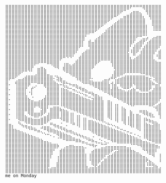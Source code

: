 <pre>
⣿⣿⣿⣿⣿⣿⣿⣿⣿⣿⣿⣿⣿⣿⣿⣿⣿⣿⣿⣿⣿⣿⣿⣿⣿⣿⣿⣿⣿⣿⣿⣿⣿⣿⣿⣿⣿⣿⣿⠟⠛⠛⠛⢿⣿⣿⣿⣿⣿⣿⣿⣿⣿⣿⣿⣿⣿⣿⣿⣿⣿⣿⣿⣿⣿⣿⣿⣿
⣿⣿⣿⣿⣿⣿⣿⣿⣿⣿⣿⣿⣿⣿⣿⣿⣿⣿⣿⣿⣿⣿⣿⣿⣿⣿⣿⣿⣿⣿⣿⣿⣿⣿⣿⣿⠟⠉⠀⣠⣶⣶⣄⠀⢻⣿⣿⣿⣿⣿⣿⣿⣿⣿⣿⣿⣿⣿⣿⣿⣿⣿⣿⣿⣿⣿⣿⣿
⣿⣿⣿⣿⣿⣿⣿⣿⣿⣿⣿⣿⣿⣿⣿⣿⣿⣿⣿⣿⣿⣿⣿⣿⣿⣿⣿⣿⣿⣿⣿⣿⣿⡿⠛⠁⣀⣶⣿⣿⣿⣿⣿⣆⠀⢻⣿⣿⣿⣿⣿⣿⣿⣿⣿⣿⣿⣿⣿⣿⣿⣿⣿⣿⠿⠋⠁      
⣿⣿⣿⣿⣿⣿⣿⣿⣿⣿⣿⣿⣿⣿⣿⣿⣿⣿⣿⣿⣿⣿⣿⣿⣿⣿⣿⣿⣿⣿⣿⡿⠋⠀⣠⣾⣿⣿⣿⣿⣿⣿⣿⣿⠀⠀⣿⣿⣿⣿⣿⣿⣿⣿⣿⣿⣿⣿⣿⣿⣿⠿⠋⠁⢀⣤⣶⣿
⣿⣿⣿⣿⣿⣿⣿⣿⣿⣿⣿⣿⣿⣿⣿⣿⣿⣿⣿⣿⣿⣿⣿⣿⣿⣿⣿⣿⣿⡿⠋⠀⣠⣾⣿⣿⣿⣿⣿⣿⣿⣿⣿⣿⡇⠀⢹⣿⣿⣿⣿⣿⣿⣿⣿⣿⣿⣿⡿⠋⠁⢀⣠⣾⣿⣿⣿⣿
⣿⣿⣿⣿⣿⣿⣿⣿⣿⣿⣿⣿⣿⣿⣿⣿⣿⣿⣿⣿⣿⣿⣿⣿⣿⣿⡿⠿⠋⠀⢀⣼⣿⣿⣿⣿⣿⣿⣿⣿⣿⣿⣿⣿⡇⠀⠈⠉⠉⠙⠛⠛⠻⢿⣿⡿⠟⠁⠀⣀⣴⣿⣿⣿⣿⣿⠟⣿
⣿⣿⣿⣿⣿⣿⣿⣿⣿⣿⣿⣿⣿⣿⣿⣿⣿⣿⣿⣿⣿⣿⣿⣿⣿⠃⠀⠀⢀⣴⣿⣿⣿⣿⣿⣿⣿⣿⣿⣿⣿⠟⠛⣉⣡⠀⣠⣴⣶⣶⣦⠄⣀⡀⠀⠀⠀⣠⣾⣿⣿⣿⣿⣿⡿⢃⣾⣿
⣿⣿⣿⣿⣿⣿⣿⣿⣿⣿⣿⣿⣿⣿⣿⣿⣿⣿⣿⣿⣿⣿⣿⣿⡏⠀⣾⣤⣿⣿⣿⣿⣿⣿⣿⣿⣿⣿⣿⣿⠏⣠⣾⡟⢡⣾⣿⣿⣿⡿⢋⣴⣿⡿⢀⣴⣾⣿⣿⣿⣿⣿⣿⣿⢡⣾⣿⣿
⣿⣿⣿⣿⣿⣿⣿⣿⣿⣿⣿⣿⣿⣿⣿⣿⣿⣿⣿⣿⣿⣿⣿⠟⠃⠀⢻⣿⣿⣿⣿⣿⣿⣿⣿⣿⣿⣿⣿⠃⣼⣿⡟⣰⣿⣿⣿⣿⠏⣰⣿⣿⠟⣠⣿⣿⣿⣿⣿⣿⣿⣿⣿⡇⢚⣛⢿⣿
⣿⣿⣿⣿⣿⣿⣿⣿⣿⣿⣿⣿⣿⣿⣿⣿⣿⣿⣿⣿⣿⣿⠏⠀⣠⣾⣿⣿⣿⣿⣿⣿⣿⣿⣿⣿⣿⣿⣟⠸⣿⠟⢰⣿⣿⣿⣿⠃⣾⣿⣿⠏⣴⣿⣿⣿⣿⣿⣿⣿⣿⣿⣿⣿⡿⢋⣾⣿
⣿⣿⣿⣿⣿⣿⣿⣿⣿⣿⣿⣿⣿⣿⣿⣿⣿⣿⠿⠻⠻⠃⠀⣴⣿⣿⣿⣿⣿⣿⣿⣿⣿⣿⣿⣿⣿⣿⣿⡄⢉⣴⣿⣿⣿⣿⡇⠘⣿⣿⠋⣼⣿⣿⣿⣿⣿⣿⣿⣿⣿⣿⣿⣿⣧⡘⣿⣿
⣿⣿⣿⣿⣿⣿⣿⣿⣿⣿⡿⠿⠿⣿⣿⣿⣿⠁⢀⣀⠀⢀⣾⣿⣿⣿⣿⣿⣿⠟⠉⠉⠉⢿⣿⣿⣿⣿⣿⣿⣿⣿⣿⣿⣿⣿⣿⣦⣤⣤⣾⣿⣿⣿⣿⣿⣿⣿⣿⣿⣿⣿⣿⣿⣿⣷⣌⣿
⣿⣿⣿⣿⣿⣿⣿⣿⡿⠁⣀⣤⡀⠀⠈⠻⢿⠀⣼⣿⣷⣿⣿⣿⣿⣿⣿⡿⠁⠀⠀⠀⠀⠘⣿⣿⣿⣿⣿⣿⣿⣿⣿⣿⣿⣿⣿⣿⣿⣿⣿⣿⣿⣿⣿⣿⣿⣿⣿⣿⣿⣿⣿⣿⣿⣿⣿⣿
⣿⣿⣿⣿⣿⠟⠛⠙⠃⠀⣿⣿⣿⠀⠀⠀⠀⠀⠙⠿⣿⣿⣿⣿⣿⣿⣿⠀⠀⠀⠀⠀⠀⠀⣾⣿⣿⡿⠿⠿⠿⠿⢿⣿⣿⣿⣿⣿⣿⣿⣿⣿⣿⠛⠁⠀⠀⠀⠈⠻⣿⣿⣿⣿⣿⣿⣿⣿
⣿⣿⣿⠟⠁⢀⣴⣶⣶⣾⣿⣿⣿⣿⣶⡐⢦⣄⠀⠀⠈⠛⢿⣿⣿⣿⣿⡀⠀⠀⠀⠀⢀⣼⡿⢛⣩⣴⣶⣶⣶⣶⣶⣶⣭⣙⠻⣿⣿⣿⣿⣿⠀⠀⠀⠀⠀⠀⠀⠀⠘⣿⣿⣿⣿⣿⣿⣿
⣿⠁⠀⣴⣿⣿⣿⣿⠿⠿⣿⣿⣿⣿⣿⣦⡙⠻⣶⣄⡀⠀⠈⠙⢿⣿⣷⣦⣤⣤⣴⣿⡏⣠⢸⣿⣿⣿⣿⣿⣿⣿⣿⣿⣿⣷⣌⠻⣿⣿⣿⠀⠀⠀⠀⠀⠀⠀⠀⠀⣿⣿⣿⣿⣿⣿⣿⣿
⣿⠁⠀⢸⣿⣿⣿⠋⣠⠔⠀⠀⠻⣿⣿⣿⣿⢉⡳⢦⣉⠛⢷⣤⣀⠀⠈⠙⠿⣿⣿⣿⣿⢸⣿⡄⠻⣿⣿⠟⡈⣿⣿⣿⣿⣿⢉⣿⣧⢹⣿⣿⣄⠀⠀⠀⠀⠀⠀⠀⢠⣿⣿⣿⣿⣿⣿⣿
⣿⠁⠀⢸⣿⣿⡇⠠⡇⠀⠀⠀⠀⣿⣿⣿⣿⢸⣿⣷⣤⣙⠢⢌⡛⠷⣤⣄⠀⠈⠙⠿⣿⣿⣿⣿⣷⣦⣴⣾⣿⣤⣙⣛⣛⣥⣾⣿⣿⡌⣿⣿⣿⣷⣤⣀⣀⣀⣠⣴⣿⣿⣿⣿⣿⣿⣿⣿
⣿⠁⠀⢸⣿⣿⣷⡀⠡⠀⠀⠀⣰⣿⣿⣿⣿⢸⣿⣿⣿⣿⣿⣦⣌⡓⠤⣙⣿⣦⡄⠀⠈⠙⠿⣿⣿⣿⣿⣿⣿⣿⣿⣿⣿⣿⣿⣿⣿⢡⣿⣿⣿⣿⣿⣿⣿⣿⣿⣿⣿⣿⣿⣿⣿⣿⣿⣿
⣿⠁⠀⢸⣿⣿⣿⣿⣶⣤⣴⣾⣿⣿⣿⣿⣿⢸⣿⣿⣿⣿⣿⣿⣿⣿⣷⣾⣿⣿⣷⠀⣶⡄⠀⠈⠙⠿⣿⣿⣿⣿⣿⣿⣿⣿⣿⡿⢃⣾⣿⣿⣿⣿⣿⣿⣿⣿⣿⣿⣿⣿⣿⣿⣿⣿⣿⣿
⣿⠁⠀⢸⣿⣿⣿⣿⣿⠟⠻⣿⣿⡏⣉⣭⣭⡘⠻⢿⣿⣿⣿⣿⣿⣿⣿⣿⣿⣿⣿⠀⣿⡇⢸⡇⢠⡀⠈⠙⠋⠉⠉⠉⠉⠛⠫⣴⣿⣿⣿⣿⣿⣿⣿⣿⣿⣿⣿⣿⣿⣿⣿⣿⣿⣿⣿⣿
⣿⠁⠀⢸⣿⣿⠛⣿⣿⣀⣀⣾⡿⢀⣿⣿⣿⢻⣷⣦⢈⡙⠻⢿⣿⣿⣿⣿⣿⣿⣿⠀⣿⡇⢸⡇⢸⣿⠀⣦⠀⠀⠶⣶⣦⣀⠀⠘⣿⣿⣿⣿⣿⣿⣿⣿⣿⣿⣿⣿⣿⣿⣿⣿⣿⣿⣿⣿
⣿⠁⠀⢸⣿⣿⣦⣈⡛⠿⠟⣋⣤⣾⣿⣿⣿⣸⣿⣿⢸⡇⢰⡆⢈⡙⠻⢿⣿⣿⣿⠀⢿⡇⢸⡇⢸⣿⢠⣿⡇⣿⡆⢈⡙⠻⠧⠀⢹⣿⣿⣿⣿⣿⣿⣿⣿⣿⣿⣿⣿⣿⣿⣿⣿⣿⣿⣿
⣿⠁⠀⠀⣝⠛⢿⣿⣿⣿⣿⣿⣿⠟⣁⠀⠀⢈⠛⠿⢸⣇⢸⡇⢸⡇⣶⣦⣌⡙⠻⢄⡀⠁⠘⠇⠘⣿⢸⣿⡇⣿⡇⢸⡛⠷⣦⣄⠀⠹⣿⣿⣿⣿⣿⣿⣿⣿⣿⣿⣿⣿⣿⣿⣿⣿⣿⣿
⣿⣿⡆⠀⠈⠳⢶⣤⣍⡉⠉⣩⣤⣤⡉⠻⢶⣤⣀⠂⠀⠉⠘⠇⢸⡇⣿⣿⣿⣿⣷⣦⣍⡑⠢⣄⠀⠈⠈⠻⠇⣿⡇⢸⣿⣷⣾⣿⡇⠀⣿⣿⣿⣿⣿⣿⣿⣿⣿⣿⣿⣿⣿⣿⣿⣿⣿⣿
⣿⣿⣿⣷⣦⣄⡀⠈⠉⠛⠶⢄⡉⠻⠿⣷⣦⣌⡙⠷⢶⣄⡀⠀⠈⠁⠙⢿⣿⣿⣿⣿⣿⣿⣷⣦⣍⡒⠤⣀⠀⠈⠃⢸⣿⣿⣿⣿⣷⠀⢸⣿⣿⣿⣿⣿⣿⠿⣿⣿⣿⣿⣿⣿⣿⣿⠿⣿
⣿⣿⣿⣿⣿⣿⣿⣷⣦⣄⡀⠀⠈⠉⠂⠄⢙⣿⣿⣷⣦⣈⠙⠳⢦⣄⡀⠠⠈⠛⠿⣿⣿⣿⣿⣿⣿⣿⣷⣦⣌⡐⠄⢸⣿⣿⣿⣿⣿⡇⠀⣿⠿⣿⣿⣿⣿⣷⣌⠻⣿⣿⣿⡿⢰⣦⣤⣿
⣿⣿⣿⣿⣿⣿⣿⣿⣿⣿⣿⣷⣤⣄⡀⠀⠀⠀⠉⠛⠛⠛⠿⠷⣤⣈⠛⠷⢤⣈⡂⢄⡉⠻⠿⣿⣿⣿⣿⣿⣿⣿⣷⣤⣌⡛⠿⣿⣿⡇⠀⢿⣷⣌⡛⠿⠿⠏⣼⣷⣤⣉⣉⣀⣼⣿⣿⣿
⣿⣿⣿⣿⣿⣿⣿⣿⣿⣿⣿⣿⣿⣿⣿⣿⡷⠀⢀⣤⣶⣦⣤⣤⣄⡈⠙⠻⠖⠀⣉⣩⣤⣤⣤⣤⣤⣤⣀⡈⠉⠙⠻⣿⣿⣿⣿⣶⡄⠉⠀⠀⣸⣿⣿⣿⣶⣶⣿⣿⣿⣿⣿⣿⣿⣿⣿⣿
⣿⣿⣿⣿⣿⣿⣿⣿⣿⣿⣿⣿⣿⣿⣿⠃⠀⣾⣿⣿⣿⣿⣿⣿⣿⠀⠀⣴⣿⣿⣿⣿⣿⠟⣩⣽⣿⣿⣿⣷⣦⣀⠀⠙⢻⣿⣿⠇⠀⣠⣴⣿⣿⣿⣿⣿⣿⣿⣿⣿⣿⣿⣿⣿⣿⣿⣿⣿
⣿⣿⣿⣿⣿⣿⣿⣿⣿⣿⣿⣿⣿⣿⡏⠀⢠⣿⣿⣿⣿⣿⣿⣿⣿⡇⢸⣿⣿⣿⣿⠏⣵⣾⣿⣿⣿⣿⣿⣿⣿⣿⣷⣤⡀⠉⠻⠀⢸⣿⣿⣿⣿⣿⣿⣿⣿⣿⣿⣿⣿⣿⣿⣿⣿⣿⣿⣿
⣿⣿⣿⣿⣿⣿⣿⣿⣿⣿⣿⣿⣿⣿⠀⠀⣸⣿⣿⣿⣿⣿⣿⣿⣿⡇⠘⣿⣿⡿⣡⣿⣿⣿⣿⣿⣿⣿⣿⣿⣿⣿⣿⣿⢟⣦⡀⠀⠸⢿⣿⣿⣿⣿⣿⣿⣿⣿⣿⣿⣿⣿⣿⣿⣿⣿⣿⣿
⣿⣿⣿⣿⣿⣿⣿⣿⣿⣿⣿⣿⣿⡿⢀⣀⣿⣿⣿⣿⣿⣿⣿⣿⣿⣧⢀⣙⣟⣴⣿⣿⣿⣿⣿⣿⣿⣿⣿⣿⣿⣿⣿⣿⣘⣛⣻⣦⢀⣀⣙⣛⣛⣛⣛⣻⣿⣿⣿⣿⣿⣿⣿⣿⣿⣿⣿⣿
⣿⣿⣿⣿⣿⣿⣿⣿⣿⣿⣿⣿⣿⣿⣿⣿⣿⣿⣿⣿⣿⣿⣿⣿⣿⣿⣿⣿⣿⣿⣿⣿⣿⣿⣿⣿⣿⣿⣿⣿⣿⣿⣿⣿⣿⣿⣿⣿⣿⣿⣿⣿⣿⣿⣿⣿⣿⣿⣿⣿⣿⣿⣿⣿⣿⣿⣿⣿
me on Monday
</pre>
